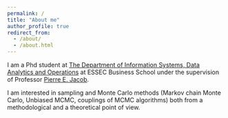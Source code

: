 ```yaml
---
permalink: /
title: "About me"
author_profile: true
redirect_from: 
  - /about/
  - /about.html
---
```


 I am a Phd student at [The Department of Information Systems, Data Analytics and Operations](https://ido-department.essec.edu/)  at ESSEC Business School under the supervision of Professor [Pierre E. Jacob](https://sites.google.com/site/pierrejacob/).

 I am interested in sampling and Monte Carlo methods (Markov chain Monte Carlo, Unbiased MCMC, couplings of MCMC algorithms) both from a methodological and a theoretical point of view.

